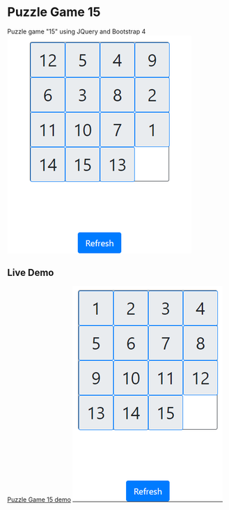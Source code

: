 # Puzzle Game 15
Puzzle game "15" using JQuery and Bootstrap 4
![png](./img/puzzle.png)

## Live Demo
[Puzzle Game 15 demo](https://andriival.github.io/PuzzleGame15)
![png](./img/finish.png)